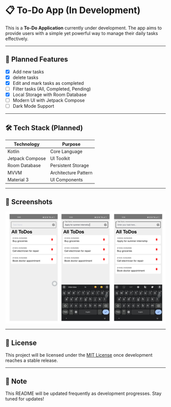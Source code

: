 # 📋 To-Do App (In Development)

This is a **To-Do Application** currently under development. The app aims to provide users with a simple yet powerful way to manage their daily tasks effectively.

---

## 📱 Planned Features

- [x] Add new tasks
- [x] delete tasks
- [x] Edit and mark tasks as completed
- [ ] Filter tasks (All, Completed, Pending)
- [x] Local Storage with Room Database
- [ ] Modern UI with Jetpack Compose
- [ ] Dark Mode Support

---

## 🛠️ Tech Stack (Planned)

| Technology | Purpose |
|---|---|
| Kotlin | Core Language |
| Jetpack Compose | UI Toolkit |
| Room Database | Persistent Storage |
| MVVM | Architecture Pattern |
| Material 3 | UI Components |

---
## 📸 Screenshots 
![App Screenshot](app/src/main/res/drawable/screenshots.png)

---

## 📜 License

This project will be licensed under the [MIT License](LICENSE) once development reaches a stable release.

---

## 📌 Note

This README will be updated frequently as development progresses. Stay tuned for updates!
